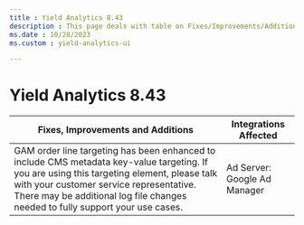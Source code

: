 ```yaml
---
title : Yield Analytics 8.43
description : This page deals with table on Fixes/Improvements/Additions and Integrations affected (Version 8.43).
ms.date : 10/28/2023
ms.custom : yield-analytics-ui

---
```



# Yield Analytics 8.43

| Fixes, Improvements and Additions                                                                                                                                                                                                                                         | Integrations Affected        |
|---------------------------------------------------------------------------------------------------------------------------------------------------------------------------------------------------------------------------------------------------------------------------|------------------------------|
| GAM order line targeting has been enhanced to include CMS metadata key-value targeting.  If you are using this targeting element, please talk with your customer service representative. There may be additional log file changes needed to fully support your use cases. | Ad Server: Google Ad Manager |
